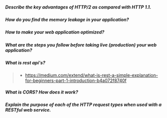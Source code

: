 ##### Describe the key advantages of HTTP/2 as compared with HTTP 1.1.

##### How do you find the memory leakage in your application? 

##### How to make your web application optimized? 
##### What are the steps you follow before taking live (production) your web application? 
##### What is rest api's? 
> - <https://medium.com/extend/what-is-rest-a-simple-explanation-for-beginners-part-1-introduction-b4a072f8740f>
##### What is CORS? How does it work?

##### Explain the purpose of each of the HTTP request types when used with a RESTful web service.
